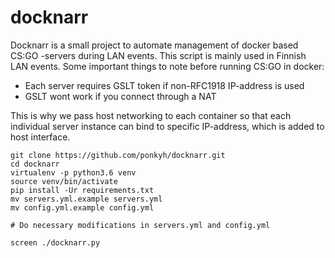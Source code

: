 # docknarr

Docknarr is a small project to automate management of docker based CS:GO -servers during LAN events. This script is mainly used in Finnish LAN events. Some important things to note before running CS:GO in docker:

- Each server requires GSLT token if non-RFC1918 IP-address is used
- GSLT wont work if you connect through a NAT

This is why we pass host networking to each container so that each individual server instance can bind to specific IP-address, which is added to host interface.

```
git clone https://github.com/ponkyh/docknarr.git
cd docknarr
virtualenv -p python3.6 venv
source venv/bin/activate
pip install -Ur requirements.txt
mv servers.yml.example servers.yml
mv config.yml.example config.yml

# Do necessary modifications in servers.yml and config.yml

screen ./docknarr.py
```
